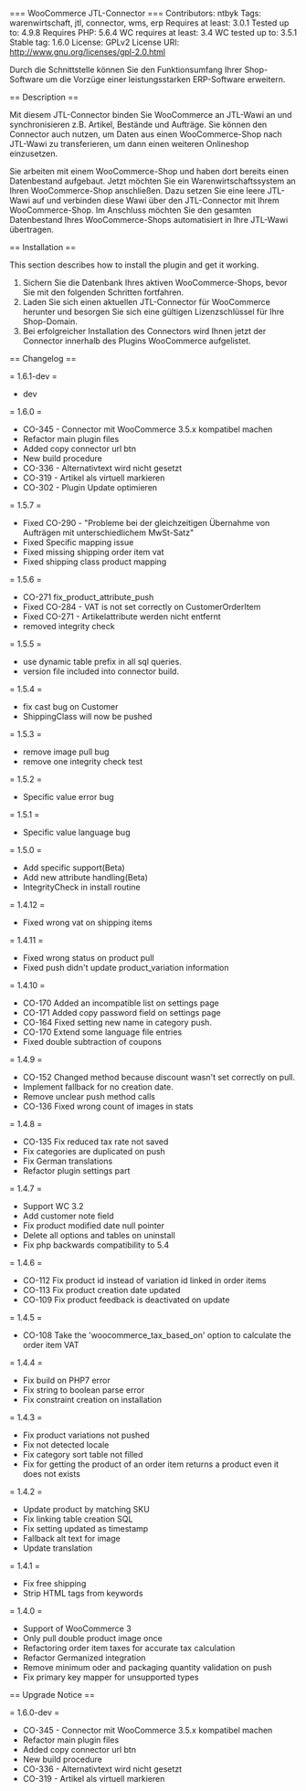 === WooCommerce JTL-Connector ===
Contributors: ntbyk
Tags: warenwirtschaft, jtl, connector, wms, erp
Requires at least: 3.0.1
Tested up to: 4.9.8
Requires PHP: 5.6.4
WC requires at least: 3.4
WC tested up to: 3.5.1
Stable tag: 1.6.0
License: GPLv2
License URI: http://www.gnu.org/licenses/gpl-2.0.html
 
Durch die Schnittstelle können Sie den Funktionsumfang Ihrer Shop-Software um die Vorzüge einer leistungsstarken ERP-Software erweitern.
 
== Description ==
 
Mit diesem JTL-Connector binden Sie WooCommerce an JTL-Wawi an und synchronisieren z.B. Artikel, Bestände und Aufträge. 
Sie können den Connector auch nutzen, um Daten aus einen WooCommerce-Shop nach JTL-Wawi zu transferieren, um dann einen weiteren Onlineshop einzusetzen.
 
Sie arbeiten mit einem WooCommerce-Shop und haben dort bereits einen Datenbestand aufgebaut. 
Jetzt möchten Sie ein Warenwirtschaftssystem an Ihren WooCommerce-Shop anschließen. 
Dazu setzen Sie eine leere JTL-Wawi auf und verbinden diese Wawi über den JTL-Connector mit Ihrem WooCommerce-Shop. 
Im Anschluss möchten Sie den gesamten Datenbestand Ihres WooCommerce-Shops automatisiert in Ihre JTL-Wawi übertragen.
 
== Installation ==
 
This section describes how to install the plugin and get it working.
 
1. Sichern Sie die Datenbank Ihres aktiven WooCommerce-Shops, bevor Sie mit den folgenden Schritten fortfahren.
1. Laden Sie sich einen aktuellen JTL-Connector für WooCommerce herunter und besorgen Sie sich eine gültigen Lizenzschlüssel für Ihre Shop-Domain.
1. Bei erfolgreicher Installation des Connectors wird Ihnen jetzt der Connector innerhalb des Plugins WooCommerce aufgelistet.
 
== Changelog ==
 
 = 1.6.1-dev = 
 * dev
 
= 1.6.0 = 
* CO-345 - Connector mit WooCommerce 3.5.x kompatibel machen
* Refactor main plugin files 
* Added copy connector url btn
* New build procedure
* CO-336 - Alternativtext wird nicht gesetzt
* CO-319 - Artikel als virtuell markieren
* CO-302 - Plugin Update optimieren

= 1.5.7 =
* Fixed CO-290 - "Probleme bei der gleichzeitigen Übernahme von Aufträgen mit unterschiedlichem MwSt-Satz"
* Fixed Specific mapping issue
* Fixed missing shipping order item vat
* Fixed shipping class product mapping

= 1.5.6 =
* CO-271 fix_product_attribute_push
* Fixed CO-284 - VAT is not set correctly on CustomerOrderItem
* Fixed CO-271 - Artikelattribute werden nicht entfernt
* removed integrity check 

= 1.5.5 =
* use dynamic table prefix in all sql queries.
* version file included into connector build.

= 1.5.4 =
* fix cast bug on Customer
* ShippingClass will now be pushed

= 1.5.3 =
* remove image pull bug
* remove one integrity check test

= 1.5.2 =
* Specific value error bug

= 1.5.1 =
* Specific value language bug

= 1.5.0 =
* Add specific support(Beta)
* Add new attribute handling(Beta)
* IntegrityCheck in install routine

= 1.4.12 =
* Fixed wrong vat on shipping items

= 1.4.11 =
* Fixed wrong status on product pull
* Fixed push didn't update product_variation information

= 1.4.10 =
* CO-170 Added an incompatible list on settings page
* CO-171 Added copy password field on settings page
* CO-164 Fixed setting new name in category push.
* CO-170 Extend some language file entries
* Fixed double subtraction of coupons

= 1.4.9 =
* CO-152 Changed method because discount wasn't set correctly on pull.
* Implement fallback for no creation date.
* Remove unclear push method calls
* CO-136 Fixed wrong count of images in stats

= 1.4.8 =
* CO-135 Fix reduced tax rate not saved
* Fix categories are duplicated on push
* Fix German translations
* Refactor plugin settings part

= 1.4.7 =
* Support WC 3.2
* Add customer note field
* Fix product modified date null pointer
* Delete all options and tables on uninstall
* Fix php backwards compatibility to 5.4

= 1.4.6 =
* CO-112 Fix product id instead of variation id linked in order items
* CO-113 Fix product creation date updated
* CO-109 Fix product feedback is deactivated on update

= 1.4.5 =
* CO-108 Take the 'woocommerce_tax_based_on' option to calculate the order item VAT

= 1.4.4 =
* Fix build on PHP7 error
* Fix string to boolean parse error
* Fix constraint creation on installation

= 1.4.3 =
* Fix product variations not pushed
* Fix not detected locale
* Fix category sort table not filled
* Fix for getting the product of an order item returns a product even it does not exists

= 1.4.2 =
* Update product by matching SKU
* Fix linking table creation SQL
* Fix setting updated as timestamp 
* Fallback alt text for image
* Update translation

= 1.4.1 =
* Fix free shipping
* Strip HTML tags from keywords

= 1.4.0 =
* Support of WooCommerce 3
* Only pull double product image once
* Refactoring order item taxes for accurate tax calculation
* Refactor Germanized integration
* Remove minimum oder and packaging quantity validation on push
* Fix primary key mapper for unsupported types

== Upgrade Notice ==
 
= 1.6.0-dev = 
* CO-345 - Connector mit WooCommerce 3.5.x kompatibel machen
* Refactor main plugin files 
* Added copy connector url btn
* New build procedure
* CO-336 - Alternativtext wird nicht gesetzt
* CO-319 - Artikel als virtuell markieren
 